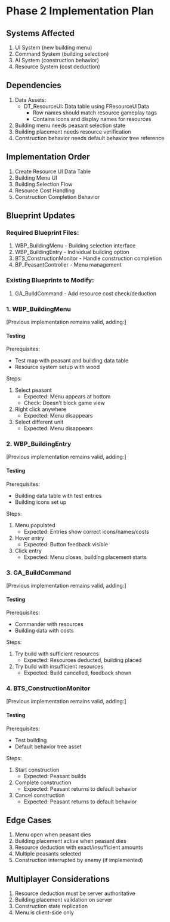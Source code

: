 # Phase 2 Implementation Plan

## Systems Affected
1. UI System (new building menu)
2. Command System (building selection)
3. AI System (construction behavior)
4. Resource System (cost deduction)

## Dependencies
1. Data Assets:
   - DT_ResourceUI: Data table using FResourceUIData
     * Row names should match resource gameplay tags
     * Contains icons and display names for resources
2. Building menu needs peasant selection state
3. Building placement needs resource verification
4. Construction behavior needs default behavior tree reference

## Implementation Order
1. Create Resource UI Data Table
2. Building Menu UI
3. Building Selection Flow
4. Resource Cost Handling
5. Construction Completion Behavior

## Blueprint Updates

### Required Blueprint Files:
1. WBP_BuildingMenu - Building selection interface
2. WBP_BuildingEntry - Individual building option
3. BTS_ConstructionMonitor - Handle construction completion
4. BP_PeasantController - Menu management

### Existing Blueprints to Modify:
1. GA_BuildCommand - Add resource cost check/deduction

### 1. WBP_BuildingMenu
[Previous implementation remains valid, adding:]

#### Testing
Prerequisites:
- Test map with peasant and building data table
- Resource system setup with wood

Steps:
1. Select peasant
   - Expected: Menu appears at bottom
   - Check: Doesn't block game view
2. Right click anywhere
   - Expected: Menu disappears
3. Select different unit
   - Expected: Menu disappears

### 2. WBP_BuildingEntry
[Previous implementation remains valid, adding:]

#### Testing
Prerequisites:
- Building data table with test entries
- Building icons set up

Steps:
1. Menu populated
   - Expected: Entries show correct icons/names/costs
2. Hover entry
   - Expected: Button feedback visible
3. Click entry
   - Expected: Menu closes, building placement starts

### 3. GA_BuildCommand
[Previous implementation remains valid, adding:]

#### Testing
Prerequisites:
- Commander with resources
- Building data with costs

Steps:
1. Try build with sufficient resources
   - Expected: Resources deducted, building placed
2. Try build with insufficient resources
   - Expected: Build cancelled, feedback shown

### 4. BTS_ConstructionMonitor
[Previous implementation remains valid, adding:]

#### Testing
Prerequisites:
- Test building
- Default behavior tree asset

Steps:
1. Start construction
   - Expected: Peasant builds
2. Complete construction
   - Expected: Peasant returns to default behavior
3. Cancel construction
   - Expected: Peasant returns to default behavior

## Edge Cases
1. Menu open when peasant dies
2. Building placement active when peasant dies
3. Resource deduction with exact/insufficient amounts
4. Multiple peasants selected
5. Construction interrupted by enemy (if implemented)

## Multiplayer Considerations
1. Resource deduction must be server authoritative
2. Building placement validation on server
3. Construction state replication
4. Menu is client-side only 